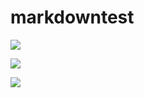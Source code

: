 # markdowntest



<a><img src="https://img.shields.io/badge/-green-green.svg?colorA=ffffff&colorB=00aa00&style=for-the-badge"/></a>

<a><img src="https://img.shields.io/badge/-yellow-yellow.svg?colorA=ffffff&colorB=cccc00&style=for-the-badge"/></a>

<a><img src="https://img.shields.io/badge/-red-red.svg?colorA=ffffff&colorB=cc0000&style=for-the-badge"/></a>



